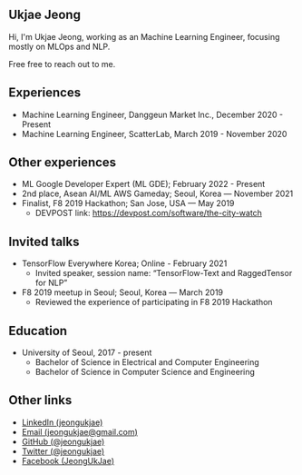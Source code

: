 ## Ukjae Jeong

Hi, I'm Ukjae Jeong, working as an Machine Learning Engineer, focusing mostly on MLOps and NLP.

Free free to reach out to me.

## Experiences

* Machine Learning Engineer, Danggeun Market Inc., December 2020 - Present
* Machine Learning Engineer, ScatterLab, March 2019 - November 2020

## Other experiences

* ML Google Developer Expert (ML GDE); February 2022 - Present
* 2nd place, Asean AI/ML AWS Gameday; Seoul, Korea — November 2021
* Finalist, F8 2019 Hackathon; San Jose, USA — May 2019
  * DEVPOST link: <https://devpost.com/software/the-city-watch>

## Invited talks

* TensorFlow Everywhere Korea; Online - February 2021
  * Invited speaker, session name: “TensorFlow-Text and RaggedTensor for NLP”
* F8 2019 meetup in Seoul; Seoul, Korea — March 2019
  * Reviewed the experience of participating in F8 2019 Hackathon

## Education

* University of Seoul, 2017 - present
  * Bachelor of Science in Electrical and Computer Engineering
  * Bachelor of Science in Computer Science and Engineering

## Other links

* [LinkedIn (jeongukjae)](https://www.linkedin.com/in/jeongukjae/)
* [Email (jeongukjae@gmail.com)](mailto:jeongukjae@gmail.com)
* [GitHub (@jeongukjae)](https://www.github.com/jeongukjae/)
* [Twitter (@jeongukjae)](https://twitter.com/jeongukjae)
* [Facebook (JeongUkJae)](https://www.facebook.com/JeongUkJae/)
